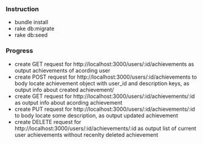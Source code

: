 <h3>Instruction</h3>
<ul>
    <li>bundle install</li>
    <li>rake db:migrate</li>
    <li>rake db:seed</li>
</ul>
<h3>Progress</h3>
<ul>
    <li>create GET request for http://localhost:3000/users/:id/achievements as output achievements of acording user</li>
    <li>create POST request for http://localhost:3000/users/:id/achievements to body locate achievement object with user_id and description keys, as output info about created achievement/</li>
    <li>create GET request for http://localhost:3000/users/:id/achievements/:id as output info about acording achievement</li>
    <li>create PUT request for http://localhost:3000/users/:id/achievements/:id to body locate some description, as output updated achievement</li>
    <li>create DELETE request for http://localhost:3000/users/:id/achievements/:id as output list of current user achievements without recenlty deleted achievement</li>
</ul>